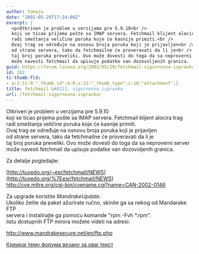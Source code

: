 ```yaml
---
author: tomaja
date: "2002-05-29T17:24:00Z"
excerpt: |
  <p>Otkriven je problem u verzijama pre 5.9.10<br />
  koji se ticao prijema pošte sa IMAP servera. Fetchmail klijent alocira trag<br />
  radi smeštanja veličine poruka koje će kasnije primiti.<br />
  Ovaj trag se određuje na osnovu broja poruka koji je prijavljen<br />
  od strane servera, tako da fetchmailne će proveravati da li je<br />
  taj broj poruka preveliki. Ovo može dovesti do toga da sa neproverni server<br />
  može navesti fetchmail da upisuje podatke van dozovoljenih granica.
guid: https://forum.linuxo.org/2002/05/29/fetchmail-sigurnosna-ispravka/
id: 182
tc-thumb-fld:
- a:2:{s:9:"_thumb_id";b:0;s:11:"_thumb_type";s:10:"attachment";}
title: fetchmail &#8211; sigurnosna ispravka
url: /fetchmail-sigurnosna-ispravka/
---
```

Otkriven je problem u verzijama pre 5.9.10  
koji se ticao prijema pošte sa IMAP servera. Fetchmail klijent alocira trag  
radi smeštanja veličine poruka koje će kasnije primiti.  
Ovaj trag se određuje na osnovu broja poruka koji je prijavljen  
od strane servera, tako da fetchmailne će proveravati da li je  
taj broj poruka preveliki. Ovo može dovesti do toga da sa neproverni server  
može navesti fetchmail da upisuje podatke van dozovoljenih granica.<!--break-->

  
Za detalje pogledajte:

[http://tuxedo.org/~esr/fetchmail/NEWS](http://tuxedo.org/%7Eesr/fetchmail/NEWS)  
<http://cve.mitre.org/cgi-bin/cvename.cgi?name=CAN-2002-0146>

Za upgrade koristite _MandrakeUpdate_.  
Ukoliko želite da paket ažurirate ručno, skinite ga sa nekog od Mandarake FTP  
servera i instalirajte ga pomoću komande "rpm -Fvh *.rpm".  
listu dostupnih FTP mirora možete videti na adresi:</p> 

http://www.mandrakesecure.net/en/ftp.php</a>

[Креирај тему форума везану за овај текст](https://linuxo.org/nova-tema-na-forumu/?se_pid=182)